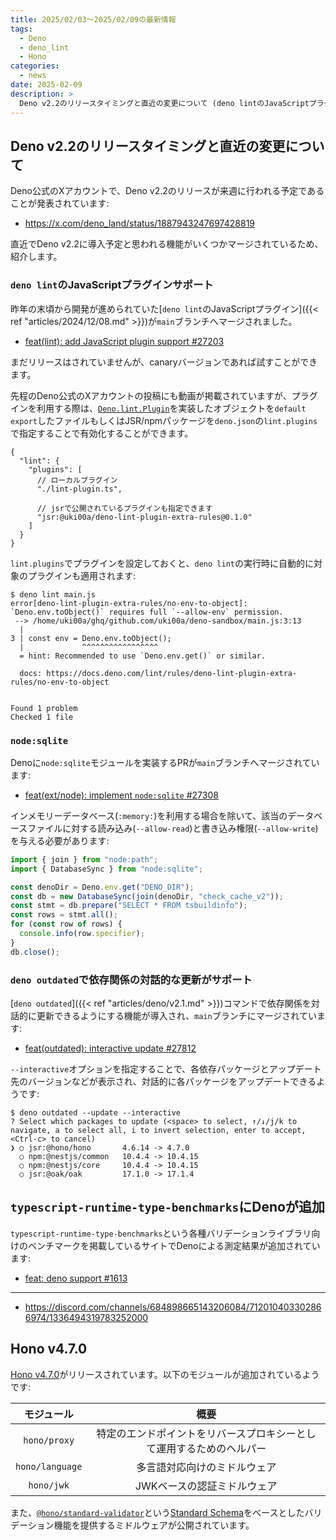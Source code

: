 ```yaml
---
title: 2025/02/03〜2025/02/09の最新情報
tags:
  - Deno
  - deno_lint
  - Hono
categories:
  - news
date: 2025-02-09
description: >
  Deno v2.2のリリースタイミングと直近の変更について (deno lintのJavaScriptプラグイン, node:sqliteの実装, deno outdatedでの対話的更新のサポート), `typescript-runtime-type-benchmarks`にDenoが追加, Hono v4.7.0 (`hono/proxy`, `hono/language`及び`hono/jwk`が追加)
---
```


## Deno v2.2のリリースタイミングと直近の変更について

Deno公式のXアカウントで、Deno v2.2のリリースが来週に行われる予定であることが発表されています:

- https://x.com/deno_land/status/1887943247697428819

直近でDeno v2.2に導入予定と思われる機能がいくつかマージされているため、紹介します。

### `deno lint`のJavaScriptプラグインサポート

昨年の末頃から開発が進められていた[`deno lint`のJavaScriptプラグイン]({{< ref "articles/2024/12/08.md" >}})が`main`ブランチへマージされました。

- [feat(lint): add JavaScript plugin support #27203](https://github.com/denoland/deno/pull/27203)

まだリリースはされていませんが、canaryバージョンであれば試すことができます。

先程のDeno公式のXアカウントの投稿にも動画が掲載されていますが、プラグインを利用する際は、[`Deno.lint.Plugin`](https://github.com/denoland/deno/blob/e94581d272d842ac9d2da9cab8bc9edf4c3170e6/cli/tsc/dts/lib.deno.unstable.d.ts#L1449-L1452)を実装したオブジェクトを`default export`したファイルもしくはJSR/npmパッケージを`deno.json`の`lint.plugins`で指定することで有効化することができます。

```jsonc
{
  "lint": {
    "plugins": [
      // ローカルプラグイン
      "./lint-plugin.ts",

      // jsrで公開されているプラグインも指定できます
      "jsr:@uki00a/deno-lint-plugin-extra-rules@0.1.0"
    ]
  }
}
```

`lint.plugins`でプラグインを設定しておくと、`deno lint`の実行時に自動的に対象のプラグインも適用されます:

```shell
$ deno lint main.js                            
error[deno-lint-plugin-extra-rules/no-env-to-object]: `Deno.env.toObject()` requires full `--allow-env` permission.
 --> /home/uki00a/ghq/github.com/uki00a/deno-sandbox/main.js:3:13
  | 
3 | const env = Deno.env.toObject();
  |             ^^^^^^^^^^^^^^^^^
  = hint: Recommended to use `Deno.env.get()` or similar.

  docs: https://docs.deno.com/lint/rules/deno-lint-plugin-extra-rules/no-env-to-object


Found 1 problem
Checked 1 file
```

### `node:sqlite`

Denoに`node:sqlite`モジュールを実装するPRが`main`ブランチへマージされています:

- [feat(ext/node): implement `node:sqlite` #27308](https://github.com/denoland/deno/pull/27308)

インメモリーデータベース(`:memory:`)を利用する場合を除いて、該当のデータベースファイルに対する読み込み(`--allow-read`)と書き込み権限(`--allow-write`)を与える必要があります:

```javascript
import { join } from "node:path";
import { DatabaseSync } from "node:sqlite";

const denoDir = Deno.env.get("DENO_DIR");
const db = new DatabaseSync(join(denoDir, "check_cache_v2"));
const stmt = db.prepare("SELECT * FROM tsbuildinfo");
const rows = stmt.all();
for (const row of rows) {
  console.info(row.specifier);
}
db.close();
```

### `deno outdated`で依存関係の対話的な更新がサポート

[`deno outdated`]({{< ref "articles/deno/v2.1.md" >}})コマンドで依存関係を対話的に更新できるようにする機能が導入され、`main`ブランチにマージされています:

- [feat(outdated): interactive update #27812](https://github.com/denoland/deno/pull/27812)

`--interactive`オプションを指定することで、各依存パッケージとアップデート先のバージョンなどが表示され、対話的に各パッケージをアップデートできるようです:

```shell
$ deno outdated --update --interactive
? Select which packages to update (<space> to select, ↑/↓/j/k to navigate, a to select all, i to invert selection, enter to accept, <Ctrl-c> to cancel)
❯ ○ jsr:@hono/hono       4.6.14 -> 4.7.0
  ○ npm:@nestjs/common   10.4.4 -> 10.4.15
  ○ npm:@nestjs/core     10.4.4 -> 10.4.15
  ○ jsr:@oak/oak         17.1.0 -> 17.1.4
```

## `typescript-runtime-type-benchmarks`にDenoが追加

`typescript-runtime-type-benchmarks`という各種バリデーションライブラリ向けのベンチマークを掲載しているサイトでDenoによる測定結果が追加されています:

- [feat: deno support #1613](https://github.com/moltar/typescript-runtime-type-benchmarks/pull/1613)

---

- https://discord.com/channels/684898665143206084/712010403302866974/1336494319783252000

## Hono v4.7.0

[Hono v4.7.0](https://github.com/honojs/hono/releases/tag/v4.7.0)がリリースされています。以下のモジュールが追加されているようです:

|モジュール|概要|
|:---:|:---:|
|`hono/proxy`|特定のエンドポイントをリバースプロキシーとして運用するためのヘルパー|
|`hono/language`|多言語対応向けのミドルウェア|
|`hono/jwk`|JWKベースの認証ミドルウェア|

また、[`@hono/standard-validator`](https://www.npmjs.com/package/@hono/standard-validator)という[Standard Schema](https://github.com/standard-schema/standard-schema)をベースとしたバリデーション機能を提供するミドルウェアが公開されています。
